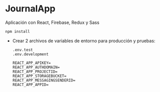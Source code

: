 # JournalApp

Aplicación con React, Firebase, Redux y Sass

```
npm install
```

-  Crear 2 archivos de variables de entorno para producción y pruebas:

   ```
   .env.test
   .env.development
   ```

   ```
   REACT_APP_APIKEY=
   REACT_APP_AUTHDOMAIN=
   REACT_APP_PROJECTID=
   REACT_APP_STORAGEBUCKET=
   REACT_APP_MESSAGINGSENDERID=
   REACT_APP_APPID=
   ```

